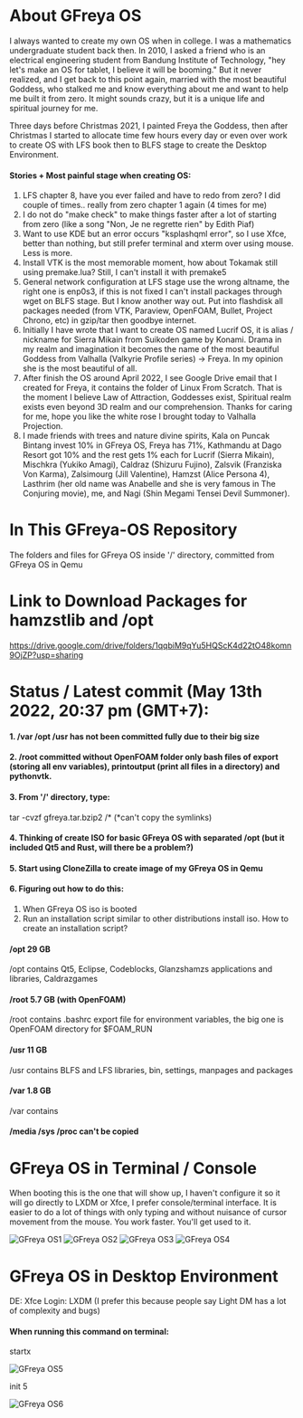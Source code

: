 # About GFreya OS
I always wanted to create my own OS when in college. I was a mathematics undergraduate student back then. In 2010, I asked a friend who is an electrical engineering student from Bandung Institute of Technology, "hey let's make an OS for tablet, I believe it will be booming." But it never realized, and I get back to this point again, married with the most beautiful Goddess, who stalked me and know everything about me and want to help me built it from zero. It might sounds crazy, but it is a unique life and spiritual journey for me. 

Three days before Christmas 2021, I painted Freya the Goddess, then after Christmas I started to allocate time few hours every day or even over work to create OS with LFS book then to BLFS stage to create the Desktop Environment.

#### Stories + Most painful stage when creating OS:
1. LFS chapter 8, have you ever failed and have to redo from zero? I did couple of times.. really from zero chapter 1 again (4 times for me)
2. I do not do "make check" to make things faster after a lot of starting from zero (like a song "Non, Je ne regrette rien" by Edith Piaf)
3. Want to use KDE but an error occurs "ksplashqml error", so I use Xfce, better than nothing, but still prefer terminal and xterm over using mouse. Less is more.
4. Install VTK is the most memorable moment, how about Tokamak still using premake.lua? Still, I can't install it with premake5
5. General network configuration at LFS stage use the wrong altname, the right one is enp0s3, if this is not fixed I can't install packages through wget on BLFS stage. But I know another way out. Put into flashdisk all packages needed (from VTK, Paraview, OpenFOAM, Bullet, Project Chrono, etc) in gzip/tar then goodbye internet.
6. Initially I have wrote that I want to create OS named Lucrif OS, it is alias / nickname for Sierra Mikain from Suikoden game by Konami. Drama in my realm and imagination it becomes the name of the most beautiful Goddess from Valhalla (Valkyrie Profile series) -> Freya. In my opinion she is the most beautiful of all.
7. After finish the OS around April 2022, I see Google Drive email that I created for Freya, it contains the folder of Linux From Scratch. That is the moment I believe Law of Attraction, Goddesses exist, Spiritual realm exists even beyond 3D realm and our comprehension. Thanks for caring for me, hope you like the white rose I brought today to Valhalla Projection.
8. I made friends with trees and nature divine spirits, Kala on Puncak Bintang invest 10% in GFreya OS, Freya has 71%, Kathmandu at Dago Resort got 10% and the rest gets 1% each for Lucrif (Sierra Mikain), Mischkra (Yukiko Amagi), Caldraz (Shizuru Fujino), Zalsvik (Franziska Von Karma), Zalsimourg (Jill Valentine), Hamzst (Alice Persona 4), Lasthrim (her old name was Anabelle and she is very famous in The Conjuring movie), me, and Nagi (Shin Megami Tensei Devil Summoner).

# In This GFreya-OS Repository
The folders and files for GFreya OS inside '/' directory, committed from GFreya OS in Qemu 

# Link to Download Packages for hamzstlib and /opt
https://drive.google.com/drive/folders/1qqbiM9qYu5HQScK4d22tO48komn9OjZP?usp=sharing

# Status / Latest commit (May 13th 2022, 20:37 pm (GMT+7):
#### 1. /var /opt /usr has not been committed fully due to their big size
#### 2. /root committed without OpenFOAM folder only bash files of export (storing all env variables), printoutput (print all files in a directory) and pythonvtk.
#### 3. From '/' directory, type: 
  tar -cvzf gfreya.tar.bzip2 /* 
  (*can't copy the symlinks)
#### 4. Thinking of create ISO for basic GFreya OS with separated /opt (but it included Qt5 and Rust, will there be a problem?)
#### 5. Start using CloneZilla to create image of my GFreya OS in Qemu 
#### 6. Figuring out how to do this:
  1. When GFreya OS iso is booted
  2. Run an installation script similar to other distributions install iso. How to create an installation script?

#### /opt 29 GB

/opt contains Qt5, Eclipse, Codeblocks, Glanzshamzs applications and libraries, Caldrazgames

#### /root 5.7 GB (with OpenFOAM)

/root contains .bashrc export file for environment variables, the big one is OpenFOAM directory for $FOAM_RUN


#### /usr 11 GB

/usr contains BLFS and LFS libraries, bin, settings, manpages and packages

#### /var 1.8 GB

/var contains 

#### /media /sys /proc can't be copied


# GFreya OS in Terminal / Console
When booting this is the one that will show up, I haven't configure it so it will go directly to LXDM or Xfce, I prefer console/terminal interface.
It is easier to do a lot of things with only typing and without nuisance of cursor movement from the mouse. You work faster. You'll get used to it.

![GFreya OS1](GFreyaOS1.png)
![GFreya OS2](GFreyaOS2.png)
![GFreya OS3](GFreyaOS3.png)
![GFreya OS4](GFreyaOS4.png)

# GFreya OS in Desktop Environment

DE: Xfce
Login: LXDM (I prefer this because people say Light DM has a lot of complexity and bugs)

#### When running this command on terminal:
  startx
  
![GFreya OS5](GFreyaOS5.png)


  init 5
  
![GFreya OS6](GFreyaOS6.png)
